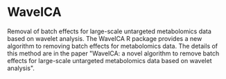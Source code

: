 # WaveICA
Removal of batch effects for large-scale untargeted metabolomics data based on wavelet analysis.
The WaveICA R package provides a new algorithm to removing batch effects for metabolomics data. The details of this method are in the paper "WaveICA: a novel algorithm to remove batch effects for large-scale untargeted metabolomics data based on wavelet analysis".



